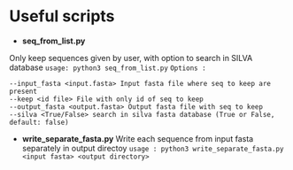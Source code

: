 # Useful scripts 

* **seq_from_list.py** 

Only keep sequences given by user, with option to search in SILVA database 
`usage: python3 seq_from_list.py`
`Options :` 
```-h, --help  show this help message and exit
--input_fasta <input.fasta> Input fasta file where seq to keep are present
--keep <id file> File with only id of seq to keep
--output_fasta <output.fasta> Output fasta file with seq to keep
--silva <True/False> search in silva fasta database (True or False, default: false)
```
                        
* **write_separate_fasta.py**
Write each sequence from input fasta separately in output directoy 
```usage : python3 write_separate_fasta.py <input fasta> <output directory>```
                        
